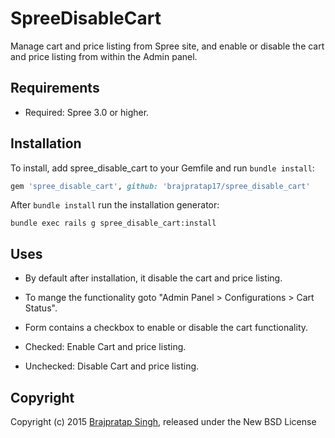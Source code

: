 SpreeDisableCart
================

Manage cart and price listing from Spree site, and enable or disable the cart and price listing from within the Admin panel.

Requirements
------------

* Required: Spree 3.0 or higher.

Installation
------------

To install, add spree_disable_cart to your Gemfile and run `bundle install`:

```ruby
gem 'spree_disable_cart', github: 'brajpratap17/spree_disable_cart'
```

After `bundle install` run the installation generator:

```shell
bundle exec rails g spree_disable_cart:install
```

Uses
----

* By default after installation, it disable the cart and price listing.

* To mange the functionality goto "Admin Panel > Configurations > Cart Status".

* Form contains a checkbox to enable or disable the cart functionality.

* Checked: Enable Cart and price listing.

* Unchecked: Disable Cart and price listing.


Copyright
---------

Copyright (c) 2015 [Brajpratap Singh][brajpratap], released under the New BSD License

[brajpratap]: http://brajpratap.com